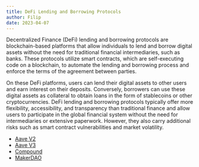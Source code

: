 ```yaml
---
title: DeFi Lending and Borrowing Protocols
author: Filip 
date: 2023-04-07
---
```


Decentralized Finance (DeFi) lending and borrowing protocols are blockchain-based 
platforms that allow individuals to lend and borrow digital assets without the need 
for traditional financial intermediaries, such as banks. These protocols utilize 
smart contracts, which are self-executing code on a blockchain, to automate the 
lending and borrowing process and enforce the terms of the agreement between parties.

On these DeFi platforms, users can lend their digital assets to other users and earn 
interest on their deposits. Conversely, borrowers can use these digital assets as 
collateral to obtain loans in the form of stablecoins or other cryptocurrencies. 
DeFi lending and borrowing protocols typically offer more flexibility, accessibility, 
and transparency than traditional finance and allow users to participate in the 
global financial system without the need for intermediaries or extensive paperwork. 
However, they also carry additional risks such as smart contract vulnerabilities 
and market volatility.

- [Aave V2](/metrics/lending-and-borrowing-protocols/aave-v2)
- [Aave V3](/metrics/lending-and-borrowing-protocols/aave-v3)
- [Compound](/metrics/lending-and-borrowing-protocols/compound)
- [MakerDAO](/metrics/lending-and-borrowing-protocols/makerdao)

